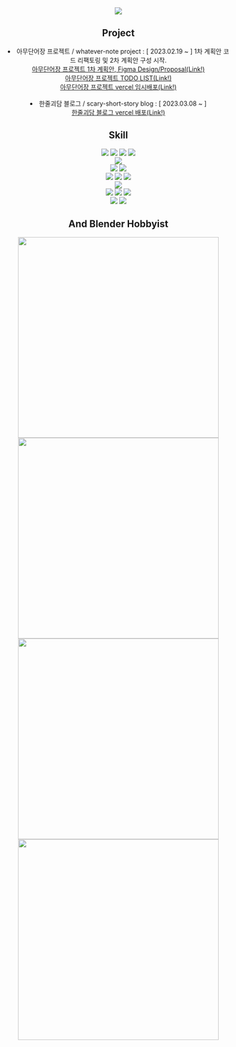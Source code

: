 
<div  align="center">
<img src="https://capsule-render.vercel.app/api?type=waving&color=auto&height=300&section=header&text=쏘냐입니다,%20I'm%20Sonya&fontSize=62" />
    
<h2>Project</h2>

<li>아무단어장 프로젝트 / whatever-note project : [ 2023.02.19 ~ ] 1차 계획안 코드 리팩토링 및 2차 계획안 구성 시작.</li>
<a href="https://www.figma.com/file/gQJB7CsB38FuJV2NIfd5vd/%EC%95%84%EB%AC%B4%EB%8B%A8%EC%96%B4%EC%9E%A5%2C-%EC%8F%98%EB%83%90%26%EB%82%98%EB%8B%A8-%ED%94%84%EB%A1%9C%EC%A0%9D%ED%8A%B8-_-%EB%94%94%EC%9E%90%EC%9D%B8" target="_blank">아무단어장 프로젝트 1차 계획안, Figma Design/Proposal(Link!)</a>
</br>
<a href="https://whatever-do-list.netlify.app/" target="_blank">아무단어장 프로젝트 TODO LIST(Link!)</a>
<br/>
<a href="https://whatever-next-01.vercel.app/">아무단어장 프로젝트 vercel 임시배포(Link!)</a>
    </br>
    </br>
    <li>한줄괴담 블로그 / scary-short-story blog : [ 2023.03.08 ~ ] </li>
    <a href="https://blog-next-02.vercel.app/">한줄괴담 블로그 vercel 배포(Link!)</a>
    </br>
<!--     </br> -->
<!--     <li>미니 게시판:  <a href="https://blog-next-02.vercel.app/">(Link!)</a></li> -->



    
    
<h2>Skill</h2>

<div>
<img src="https://img.shields.io/badge/html5-E34F26?style=for-the-badge&logo=html5&logoColor=white"> 
<img src="https://img.shields.io/badge/css-1572B6?style=for-the-badge&logo=css3&logoColor=white"> 
<img src="https://img.shields.io/badge/javascript-F7DF1E?style=for-the-badge&logo=javascript&logoColor=black">
<img src="https://img.shields.io/badge/TypeScript-007ACC?style=for-the-badge&logo=typescript&logoColor=white">

</div>
<div>
<img src="https://img.shields.io/badge/Python-3776AB?style=for-the-badge&logo=python&logoColor=white">
</div>
<div>
<img src="https://img.shields.io/badge/Sass-CC6699?style=for-the-badge&logo=sass&logoColor=white">
<img src="https://img.shields.io/badge/Tailwind_CSS-38B2AC?style=for-the-badge&logo=tailwind-css&logoColor=white">
</div>
<div>
<img src="https://img.shields.io/badge/React-20232A?style=for-the-badge&logo=react&logoColor=61DAFB">
<img src="https://img.shields.io/badge/React_Native-20232A?style=for-the-badge&logo=react&logoColor=61DAFB">
<img src="https://img.shields.io/badge/React_Router-CA4245?style=for-the-badge&logo=react-router&logoColor=white">
</div>
<div>
<img src="https://img.shields.io/badge/Vue.js-35495E?style=for-the-badge&logo=vue.js&logoColor=4FC08D"> 
</div>
<div>
<img src="https://img.shields.io/badge/node.js-339933?style=for-the-badge&logo=Node.js&logoColor=white">
<img src="https://img.shields.io/badge/mongoDB-47A248?style=for-the-badge&logo=MongoDB&logoColor=white">
<img src="https://img.shields.io/badge/Netlify-00C7B7?style=for-the-badge&logo=netlify&logoColor=white">
</div>
<div>
<img src="https://img.shields.io/badge/blender-%23F5792A.svg?style=for-the-badge&logo=blender&logoColor=white">
<img src="https://img.shields.io/badge/Figma-F24E1E?style=for-the-badge&logo=figma&logoColor=white">


</div>
  

<h2>And Blender Hobbyist</h2>

<img src="https://user-images.githubusercontent.com/66970178/196879400-b5281566-3a83-4bbf-b135-54b16e1b8eca.jpg" width="450"/>
</br>
<img src="https://user-images.githubusercontent.com/66970178/196880162-ee097892-83d6-4ab4-a79f-b657b983489e.jpeg" width="450"/>
</br>
<img src="https://user-images.githubusercontent.com/66970178/196879404-948108f6-64ed-4802-8469-029c8d305159.jpg" width="450"/>
</br>
<img src="https://user-images.githubusercontent.com/66970178/196879480-21849ec3-efbd-4ada-98de-ce1e697fbb68.jpeg" width="450"/>

<br/>
<br/>
<br/>
<br/>



<!-- <span>한국어 원어민, 국문과 졸업.</span>
<br/>
<span>Hilarious Front-end Developer wants to make world a better place... Who wants to make world a better place?!</span>
<br/>
<span>Köln ist meine erste Stadt in Deutschland, sie ist deswegen meine deutsche Heimatstadt.. Woher kommst du?</span>
<br/>
<br/>
<img src="https://img.shields.io/badge/C1%20Deutsch-DSH%202%2C%202019%20Aachen-yellow"/>
 -->
</div>

